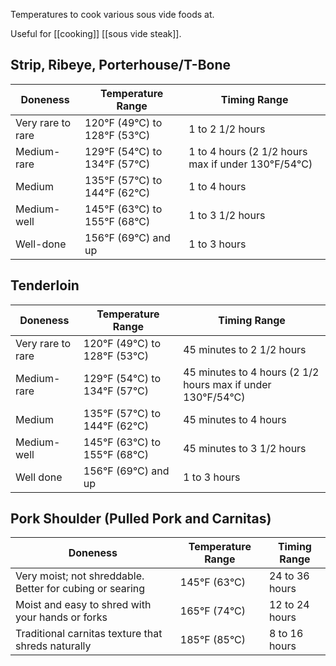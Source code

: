 Temperatures to cook various sous vide foods at.

Useful for [[cooking]] [[sous vide steak]].

## Strip, Ribeye, Porterhouse/T-Bone

| Doneness          | Temperature Range            | Timing Range                                       |
|-------------------|------------------------------|----------------------------------------------------|
| Very rare to rare | 120°F (49°C) to 128°F (53°C) | 1 to 2 1/2 hours                                   |
| Medium-rare       | 129°F (54°C) to 134°F (57°C) | 1 to 4 hours (2 1/2 hours max if under 130°F/54°C) |
| Medium            | 135°F (57°C) to 144°F (62°C) | 1 to 4 hours                                       |
| Medium-well       | 145°F (63°C) to 155°F (68°C) | 1 to 3 1/2 hours                                   |
| Well-done         | 156°F (69°C) and up          | 1 to 3 hours                                       |

## Tenderloin

| Doneness          | Temperature Range            | Timing Range                                                |
|-------------------|------------------------------|-------------------------------------------------------------|
| Very rare to rare | 120°F (49°C) to 128°F (53°C) | 45 minutes to 2 1/2 hours                                   |
| Medium-rare       | 129°F (54°C) to 134°F (57°C) | 45 minutes to 4 hours (2 1/2 hours max if under 130°F/54°C) |
| Medium            | 135°F (57°C) to 144°F (62°C) | 45 minutes to 4 hours                                       |
| Medium-well       | 145°F (63°C) to 155°F (68°C) | 45 minutes to 3 1/2 hours                                   |
| Well done         | 156°F (69°C) and up          | 1 to 3 hours                                                |

## Pork Shoulder (Pulled Pork and Carnitas)

Doneness                                                 | Temperature Range | Timing Range
---------------------------------------------------------|-------------------|---------------
Very moist; not shreddable. Better for cubing or searing | 145°F (63°C)      | 24 to 36 hours
Moist and easy to shred with your hands or forks         | 165°F (74°C)      | 12 to 24 hours
Traditional carnitas texture that shreds naturally       | 185°F (85°C)      | 8 to 16 hours
